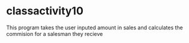 # classactivity10
This program takes the user inputed amount in sales and calculates the commision for a salesman they recieve
